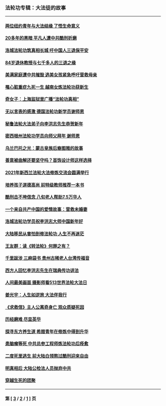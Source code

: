 ### 法轮功专辑：大法徒的故事
---
#### [两位纽约青年与大法结缘 了悟生命意义](../../pages/nf1147481/n14002785.md?06100430) 
#### [20多年的黑暗 平凡人遭中共酷刑折磨](../../pages/nf1147481/n13997976.md?06100430) 
#### [洛城法轮功筑真相长城 吁中国人三退保平安](../../pages/nf1147481/n13892471.md?06100430) 
#### [84岁退休教授与七千多人的三退之缘](../../pages/nf1147481/n13796650.md?06100430) 
#### [美满家庭遭中共摧毁 逃美女孩紧急呼吁营救母亲](../../pages/nf1147481/n13792859.md?06100430) 
#### [罹心脏重症九死一生 越南女炼法轮功获新生](../../pages/nf1147481/n13732766.md?06100430) 
#### [奇女子：上海监狱里广播“法轮功真相”](../../pages/nf1147481/n13726443.md?06100430) 
#### [无以言表的感激 德国法轮功新学员谢师恩](../../pages/nf1147481/n13543790.md?06100430) 
#### [秘鲁法轮大法弟子向李洪志先生恭贺新年](../../pages/nf1147481/n13540182.md?06100430) 
#### [密西根州法轮功学员向师父拜年 谢师恩](../../pages/nf1147481/n13538183.md?06100430) 
#### [乌兰巴托之光：蒙古皇族后裔图雅的故事](../../pages/nf1147481/n13155759.md?06100430) 
#### [善意被曲解还要坚守吗？首饰设计师这样选择](../../pages/nf1147481/n13077575.md?06100430) 
#### [2021年新西兰法轮大法修炼交流会圆满举行](../../pages/nf1147481/n13033149.md?06100430) 
#### [培养孩子道德高尚 前特级教师推荐一本书](../../pages/nf1147481/n12938640.md?06100430) 
#### [酷刑击不垮信念 八旬老人帮助7.5万华人](../../pages/nf1147481/n12880712.md?06100430) 
#### [一个来自共产中国的爱情故事：营救未婚妻](../../pages/nf1147481/n12778386.md?06100430) 
#### [洛城法轮功学员祝李洪志大师中国新年好](../../pages/nf1147481/n12724685.md?06100430) 
#### [大陆移民从害怕到修法轮功 人生不再迷茫](../../pages/nf1147481/n12414325.md?06100430) 
#### [王友群：读《转法轮》何罪之有？](../../pages/nf1147481/n12408647.md?06100430) 
#### [千里跋涉 三麻袋书 贵州古稀老人台湾传福音](../../pages/nf1147481/n12198750.md?06100430) 
#### [西方人回忆李洪志先生在瑞典传功讲法](../../pages/nf1147481/n12099607.md?06100430) 
#### [人间最美画面 摄影师看513世界法轮大法日](../../pages/nf1147481/n12094118.md?06100430) 
#### [姜光宇：人生如逆旅 大法伴我行](../../pages/nf1147481/n12088664.md?06100430) 
#### [《求救信》主人公离奇身亡 观众质疑死因](../../pages/nf1147481/n11845215.md?06100430) 
#### [历经磨难 尽显英华](../../pages/nf1147481/n11723297.md?06100430) 
#### [探寻东方养生道 希腊青年在修炼中得到升华](../../pages/nf1147481/n11494502.md?06100430) 
#### [患脑瘤等死 中共总参工程师炼法轮功后痊愈](../../pages/nf1147481/n11466682.md?06100430) 
#### [二度死里逃生 前大陆白领熬过酷刑迎来自由](../../pages/nf1147481/n11368594.md?06100430) 
#### [明真相后 大陆公检法人员抛弃中共](../../pages/nf1147481/n11358618.md?06100430) 
#### [穿越生死的团聚](../../pages/nf1147481/n11258922.md?06100430) 

---
#### 第 [ [3](./3.md?06100430) / [2](./2.md?06100430) / [1](./1.md?06100430) ] 页
